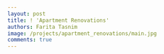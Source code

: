 ```yaml
---
layout: post
title: ! 'Apartment Renovations'
authors: Farita Tasnim
image: /projects/apartment_renovations/main.jpg
comments: true
---
```

